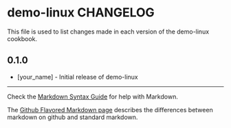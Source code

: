 demo-linux CHANGELOG
====================

This file is used to list changes made in each version of the demo-linux cookbook.

0.1.0
-----
- [your_name] - Initial release of demo-linux

- - -
Check the [Markdown Syntax Guide](http://daringfireball.net/projects/markdown/syntax) for help with Markdown.

The [Github Flavored Markdown page](http://github.github.com/github-flavored-markdown/) describes the differences between markdown on github and standard markdown.

